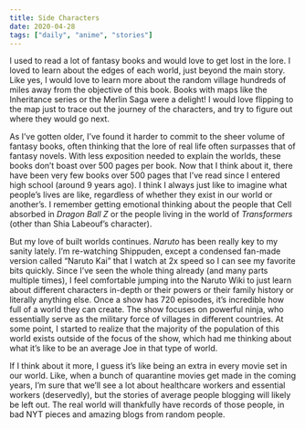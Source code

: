 ```yaml
---
title: Side Characters
date: 2020-04-28
tags: ["daily", "anime", "stories"]
---
```


I used to read a lot of fantasy books and would love to get lost in the lore. I loved to learn about the edges of each world, just beyond the main story. Like yes, I would love to learn more about the random village hundreds of miles away from the objective of this book. Books with maps like the Inheritance series or the Merlin Saga were a delight! I would love flipping to the map just to trace out the journey of the characters, and try to figure out where they would go next.

As I’ve gotten older, I’ve found it harder to commit to the sheer volume of fantasy books, often thinking that the lore of real life often surpasses that of fantasy novels. With less exposition needed to explain the worlds, these books don’t boast over 500 pages per book. Now that I think about it, there have been very few books over 500 pages that I’ve read since I entered high school (around 9 years ago). I think I always just like to imagine what people’s lives are like, regardless of whether they exist in our world or another’s. I remember getting emotional thinking about the people that Cell absorbed in _Dragon Ball Z_ or the people living in the world of _Transformers_ (other than Shia Labeouf’s character).

But my love of built worlds continues. _Naruto_ has been really key to my sanity lately. I’m re-watching Shippuden, except a condensed fan-made version called “Naruto Kai” that I watch at 2x speed so I can see my favorite bits quickly. Since I’ve seen the whole thing already (and many parts multiple times), I feel comfortable jumping into the Naruto Wiki to just learn about different characters in-depth or their powers or their family history or literally anything else. Once a show has 720 episodes, it’s incredible how full of a world they can create. The show focuses on powerful ninja, who essentially serve as the military force of villages in different countries. At some point, I started to realize that the majority of the population of this world exists outside of the focus of the show, which had me thinking about what it’s like to be an average Joe in that type of world.

If I think about it more, I guess it’s like being an extra in every movie set in our world. Like, when a bunch of quarantine movies get made in the coming years, I’m sure that we’ll see a lot about healthcare workers and essential workers (deservedly), but the stories of average people blogging will likely be left out. The real world will thankfully have records of those people, in bad NYT pieces and amazing blogs from random people. 
